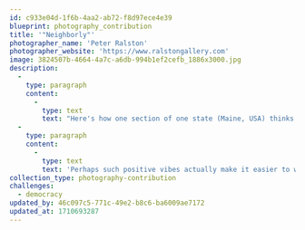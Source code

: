 ```yaml
---
id: c933e04d-1f6b-4aa2-ab72-f8d97ece4e39
blueprint: photography_contribution
title: '"Neighborly"'
photographer_name: 'Peter Ralston'
photographer_website: 'https://www.ralstongallery.com'
image: 3824507b-4664-4a7c-a6db-994b1ef2cefb_1886x3000.jpg
description:
  -
    type: paragraph
    content:
      -
        type: text
        text: "Here's how one section of one state (Maine, USA) thinks about their neighbors..."
  -
    type: paragraph
    content:
      -
        type: text
        text: 'Perhaps such positive vibes actually make it easier to work together? They set the tone...encourage us to do well by each other...'
collection_type: photography-contribution
challenges:
  - democracy
updated_by: 46c097c5-771c-49e2-b8c6-ba6009ae7172
updated_at: 1710693287
---
```

